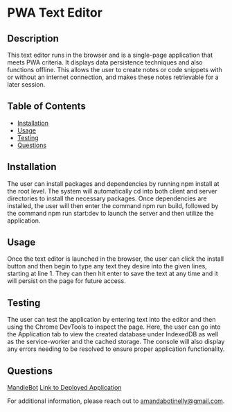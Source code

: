# PWA Text Editor

## Description

This text editor runs in the browser and is a single-page application that meets PWA criteria. It displays data persistence techniques and also functions offline. This allows the user to create notes or code snippets with or without an internet connection, and makes these notes retrievable for a later session.

## Table of Contents

- [Installation](#Installation)
- [Usage](#Usage)
- [Testing](#Testing)
- [Questions](#Questions)

## Installation

The user can install packages and dependencies by running npm install at the root level. The system will automatically cd into both client and server directories to install the necessary packages. Once dependencies are installed, the user will then enter the command npm run build, followed by the command npm run start:dev to launch the server and then utilize the application.

## Usage

Once the text editor is launched in the browser, the user can click the install button and then begin to type any text they desire into the given lines, starting at line 1. They can then hit enter to save the text at any time and it will persist on the page for future access.

## Testing

The user can test the application by entering text into the editor and then using the Chrome DevTools to inspect the page. Here, the user can go into the Application tab to view the created database under IndexedDB as well as the service-worker and the cached storage. The console will also display any errors needing to be resolved to ensure proper application functionality.

## Questions

[MandieBot](https://github.com/MandieBot)
[Link to Deployed Application](https://afternoon-peak-91989.herokuapp.com/)

For additional information, please reach out to amandabotinelly@gmail.com.
